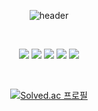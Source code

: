 <div align="center"> 

![header](https://capsule-render.vercel.app/api?type=Rect&color=000000&height=150&section=header&text=thangyk&fontColor=fefcaa&fontSize=70&animation=fadeIn&fontAlignY=55)

  <br/>
  
<img src="https://img.shields.io/badge/JAVA-007396?style=for-the-badge&logo=java&logoColor=white"> <img src="https://img.shields.io/badge/MySQL-4479A1?style=for-the-badge&logo=MySQL&logoColor=white"> <img src="https://img.shields.io/badge/Spring-6DB33F?style=for-the-badge&logo=Spring&logoColor=white"> <img src="https://img.shields.io/badge/SpringBoot-6DB33F?style=for-the-badge&logo=SpringBoot&logoColor=white"> <img src="https://img.shields.io/badge/Intellij-000000?style=for-the-badge&logo=IntellijIDEA&logoColor=white">

  <br/>

[![Solved.ac
프로필](http://mazassumnida.wtf/api/v2/generate_badge?boj=jinyk950)](https://solved.ac/jinyk950)

  <br/>

</div>
